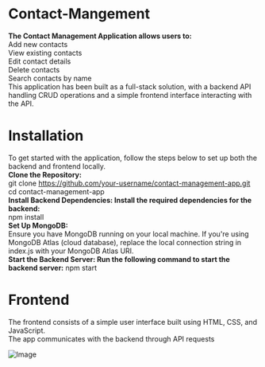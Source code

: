 # Contact-Mangement

**The Contact Management Application allows users to:**<br>
  Add new contacts <br>
  View existing contacts<br>
  Edit contact details<br>
  Delete contacts<br>
  Search contacts by name<br>
  This application has been built as a full-stack solution, with a backend API handling CRUD operations and a simple frontend interface interacting with the API.<br>

# Installation <br>
To get started with the application, follow the steps below to set up both the backend and frontend locally. <br>
**Clone the Repository:** <br>
  git clone https://github.com/your-username/contact-management-app.git <br>
  cd contact-management-app <br>
**Install Backend Dependencies: Install the required dependencies for the backend:**<br>
    npm install<br>
**Set Up MongoDB:** <br>
Ensure you have MongoDB running on your local machine. If you're using MongoDB Atlas (cloud database), replace the local connection string in index.js with your MongoDB Atlas URI.<br>
**Start the Backend Server: Run the following command to start the backend server:**
  npm start<br>

# Frontend
The frontend consists of a simple user interface built using HTML, CSS, and JavaScript.<br>
The app communicates with the backend through API requests<br>

![Image](https://github.com/user-attachments/assets/006c59aa-9ca4-460e-9d8b-90a40b819c96)
